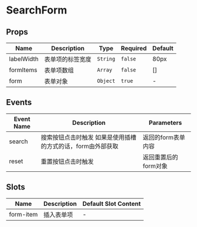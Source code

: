 # SearchForm

## Props

<!-- @vuese:SearchForm:props:start -->
|Name|Description|Type|Required|Default|
|---|---|---|---|---|
|labelWidth|表单项的标签宽度|`String`|`false`|80px|
|formItems|表单项数组|`Array`|`false`|[]|
|form|表单对象|`Object`|`true`|-|

<!-- @vuese:SearchForm:props:end -->


## Events

<!-- @vuese:SearchForm:events:start -->
|Event Name|Description|Parameters|
|---|---|---|
|search|搜索按钮点击时触发 如果是使用插槽的方式的话，form由外部获取|返回的form表单内容|
|reset|重置按钮点击时触发|返回重置后的form对象|

<!-- @vuese:SearchForm:events:end -->


## Slots

<!-- @vuese:SearchForm:slots:start -->
|Name|Description|Default Slot Content|
|---|---|---|
|form-item|插入表单项|-|

<!-- @vuese:SearchForm:slots:end -->


